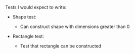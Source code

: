 Tests I would expect to write:

- Shape test:
    - Can construct shape with dimensions greater than 0

- Rectangle test:
    - Test that rectangle can be constructed 